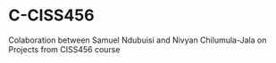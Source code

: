 # C-CISS456
Colaboration between Samuel Ndubuisi and Nivyan Chilumula-Jala on Projects from CISS456 course
